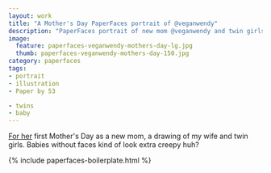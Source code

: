 ```yaml
---
layout: work
title: "A Mother's Day PaperFaces portrait of @veganwendy"
description: "PaperFaces portrait of new mom @veganwendy and twin girls for Mother's Day."
image: 
  feature: paperfaces-veganwendy-mothers-day-lg.jpg
  thumb: paperfaces-veganwendy-mothers-day-150.jpg
category: paperfaces
tags: 
- portrait
- illustration
- Paper by 53

- twins
- baby
---
```


[For her](http://2littlerosebuds.com) first Mother's Day as a new mom, a drawing of my wife and twin girls. Babies without faces kind of look extra creepy huh?

{% include paperfaces-boilerplate.html %}